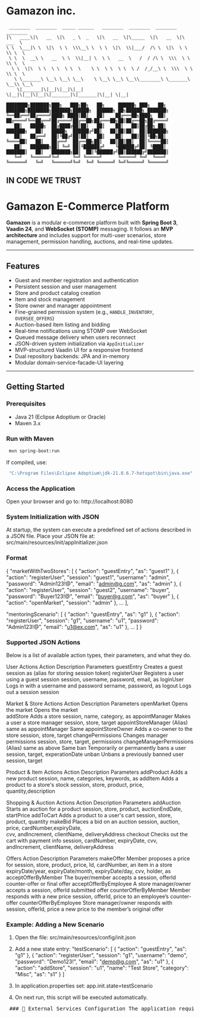 # Gamazon inc.
```
 ________  ________  _____ ______   ________  ________  ________  ________      
|\   ____\|\   __  \|\   _ \  _   \|\   __  \|\_____  \|\   __  \|\   ___  \    
\ \  \___|\ \  \|\  \ \  \\\__\ \  \ \  \|\  \\|___/  /\ \  \|\  \ \  \\ \  \   
 \ \  \  __\ \   __  \ \  \\|__| \  \ \   __  \   /  / /\ \  \\\  \ \  \\ \  \  
  \ \  \|\  \ \  \ \  \ \  \    \ \  \ \  \ \  \ /  /_/__\ \  \\\  \ \  \\ \  \ 
   \ \_______\ \__\ \__\ \__\    \ \__\ \__\ \__\\________\ \_______\ \__\\ \__\
    \|_______|\|__|\|__|\|__|     \|__|\|__|\|__|\|_______|\|_______|\|__| \|__|
```

```
████████╗███████╗███╗   ███╗██╗   ██╗     ██████╗ ███╗   ██╗    ███████╗████████╗███████╗██████╗  ██████╗ ██╗██████╗ ███████╗
╚══██╔══╝██╔════╝████╗ ████║██║   ██║    ██╔═══██╗████╗  ██║    ██╔════╝╚══██╔══╝██╔════╝██╔══██╗██╔═══██╗██║██╔══██╗██╔════╝
   ██║   █████╗  ██╔████╔██║██║   ██║    ██║   ██║██╔██╗ ██║    ███████╗   ██║   █████╗  ██████╔╝██║   ██║██║██║  ██║███████╗
   ██║   ██╔══╝  ██║╚██╔╝██║██║   ██║    ██║   ██║██║╚██╗██║    ╚════██║   ██║   ██╔══╝  ██╔══██╗██║   ██║██║██║  ██║╚════██║
   ██║   ███████╗██║ ╚═╝ ██║╚██████╔╝    ╚██████╔╝██║ ╚████║    ███████║   ██║   ███████╗██║  ██║╚██████╔╝██║██████╔╝███████║
   ╚═╝   ╚══════╝╚═╝     ╚═╝ ╚═════╝      ╚═════╝ ╚═╝  ╚═══╝    ╚══════╝   ╚═╝   ╚══════╝╚═╝  ╚═╝ ╚═════╝ ╚═╝╚═════╝ ╚══════╝
```
## IN CODE WE TRUST


# Gamazon E-Commerce Platform

**Gamazon** is a modular e-commerce platform built with **Spring Boot 3**, **Vaadin 24**, and **WebSocket (STOMP)** messaging. It follows an **MVP architecture** and includes support for multi-user scenarios, store management, permission handling, auctions, and real-time updates.

---

## Features

- Guest and member registration and authentication  
- Persistent session and user management  
- Store and product catalog creation  
- Item and stock management  
- Store owner and manager appointment  
- Fine-grained permission system (e.g., `HANDLE_INVENTORY`, `OVERSEE_OFFERS`)  
- Auction-based item listing and bidding  
- Real-time notifications using STOMP over WebSocket  
- Queued message delivery when users reconnect  
- JSON-driven system initialization via `AppInitializer`  
- MVP-structured Vaadin UI for a responsive frontend  
- Dual repository backends: JPA and in-memory  
- Modular domain-service-facade-UI layering  

---

## Getting Started

### Prerequisites

- Java 21 (Eclipse Adoptium or Oracle)  
- Maven 3.x  

###  Run with Maven

```bash
 mvn spring-boot:run
```

If compiled, use: 
```bash
 "C:\Program Files\Eclipse Adoptium\jdk-21.0.6.7-hotspot\bin\java.exe" "@C:\Users\user1\AppData\Local\Temp\cp_2sbeja7uebqkjdxke03tsvwiz.argfile" "UI.GamazonApplication"
```

### Access the Application
Open your browser and go to: http://localhost:8080


### System Initialization with JSON
At startup, the system can execute a predefined set of actions described in a JSON file.
Place your JSON file at: src/main/resources/init/appInitializer.json

### Format


{
  "marketWithTwoStores": [
    { "action": "guestEntry", "as": "guest1" },
    { "action": "registerUser", "session": "guest1", "username": "admin", "password": "Admin123!@", "email": "admin@g.com", "as": "admin" },
    { "action": "registerUser", "session": "guest2", "username": "buyer", "password": "Buyer123!@", "email": "buyer@g.com", "as": "buyer" },
    { "action": "openMarket", "session": "admin" },
   ...
  ],

  "mentoringScenario": [
    { "action": "guestEntry", "as": "g1" },
    { "action": "registerUser", "session": "g1", "username": "u1", "password": "Admin123!@", "email": "u1@ex.com", "as": "u1" },
   ...
  ]
}

### Supported JSON Actions 
Below is a list of available action types, their parameters, and what they do.

   User Actions
      Action                  Description                            Parameters
   guestEntry	            Creates a guest session	            as (alias for storing session token)
   registerUser	 Registers a user using a guest session	   session, username, password, email, as
   loginUser       Logs in with a username and password	      sername, password, as
   logout          Logs out a session	                         session

   Market & Store Actions
      Action                     Description                            Parameters
   openMarket	               Opens the market	                     Opens the market	
   addStore	                  Adds a store	                        session, name, category, as
   appointManager	            Makes a user a store manager	         session, store, target
   appointStoreManager	      (Alias) same as appointManager	      Same
   appointStoreOwner	         Adds a co-owner to the store	         session, store, target
   changePermissions	         Changes manager permissions	         session, store, target, permissions
   changeManagerPermissions	(Alias) same as above	               Same
   ban	                  Temporarily or permanently bans a user	   session, target, experationDate
   unban	                  Unbans a previously banned user	         session, target


   Product & Item Actions
      Action                     Description                        Parameters
   addProduct	            Adds a new product	   session, name, categories, keywords, as
   addItem        Adds a product to a store's stock      session, store, product, price, quantity,description

   Shopping & Auction Actions
      Action                     Description                            Parameters
   addAuction	      Starts an auction for a product	    session, store, product, auctionEndDate, startPrice
   addToCart	      Adds a product to a user's cart	     session, store, product, quantity
   makeBid	         Places a bid on an auction	           session, auction, price, cardNumber,expiryDate,   
                                                            cvv, andIncrement, clientName, deliveryAddress
   checkout	         Checks out the cart with payment info	   session, cardNumber, expiryDate, cvv, 
                                                               andIncrement, clientName, deliveryAddress

   Offers
      Action                     Description                            Parameters
   makeOffer	                  Member proposes a price for 	session, store, product, price, Id, cardNumber, 
                                 an item in a store            expiryDate/year, expiryDate/month, expiryDate/day, 
                                                               cvv, holder, as
   acceptOfferByMember	   The buyer/member accepts a 	            session, offerId
                           counter-offer or final offer
   acceptOfferByEmployee	A store manager/owner accepts a 	         session, offerId
                           submitted offer
   counterOfferByMember	   Member responds with a new price 	      session, offerId, price
                           to an employee’s counter-offer
   counterOfferByEmployee	Store manager/owner responds with 	      session, offerId, price
                           a new price to the member’s
                           original offer 
### Example: Adding a New Scenario
   1. Open the file: src/main/resources/config/init.json
   2. Add a new state entry:
      "testScenario": [
            { "action": "guestEntry", "as": "g1" },
            { "action": "registerUser", "session": "g1", "username": "demo", "password": "Demo123!", "email": "demo@g.com", "as": "u1" },
            { "action": "addStore", "session": "u1", "name": "Test Store", "category": "Misc", "as": "s1" }
      ]  


   3. In application.properties set: app.init.state=testScenario
   4. On next run, this script will be executed automatically.



<pre> ### 🔧 External Services Configuration The application requires an external URL for payment and supply services. This is configured via the `application.properties` file and no longer comes from `init.json`. **Location:** `src/main/resources/application.properties` ```properties # External service base URL external.services.url=https://damp-lynna-wsep-1984852e.koyeb.app/ ``` Replace the value with your own service endpoint if needed. This URL will be used automatically during application startup to initialize the external services. </pre>
